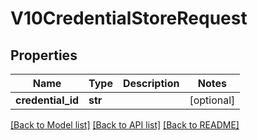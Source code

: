 # V10CredentialStoreRequest

## Properties
Name | Type | Description | Notes
------------ | ------------- | ------------- | -------------
**credential_id** | **str** |  | [optional] 

[[Back to Model list]](../README.md#documentation-for-models) [[Back to API list]](../README.md#documentation-for-api-endpoints) [[Back to README]](../README.md)


